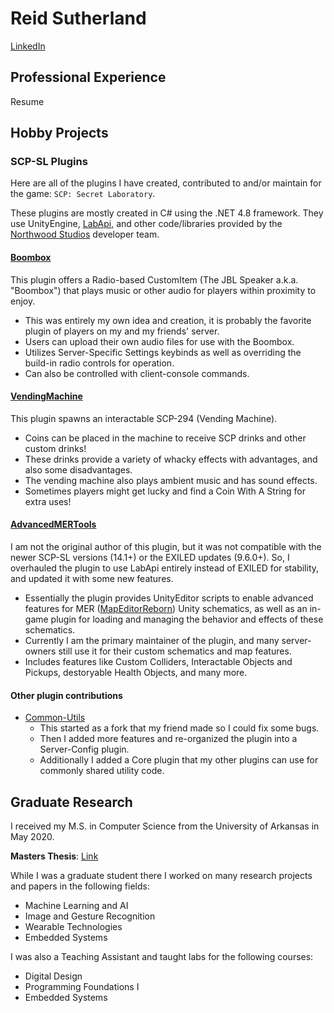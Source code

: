 # Reid Sutherland

[LinkedIn](https://www.linkedin.com/in/reiddsutherland/)

## Professional Experience

Resume

## Hobby Projects

### SCP-SL Plugins

Here are all of the plugins I have created, contributed to and/or maintain for the game: `SCP: Secret Laboratory`.

These plugins are mostly created in C# using the .NET 4.8 framework. They use UnityEngine, [LabApi](https://github.com/northwood-studios/LabAPI), and other code/libraries provided by the [Northwood Studios](https://github.com/northwood-studios) developer team.

#### [Boombox](https://github.com/reid-sutherland/Boombox)

This plugin offers a Radio-based CustomItem (The JBL Speaker a.k.a. "Boombox") that plays music or other audio for players within proximity to enjoy.
- This was entirely my own idea and creation, it is probably the favorite plugin of players on my and my friends' server.
- Users can upload their own audio files for use with the Boombox.
- Utilizes Server-Specific Settings keybinds as well as overriding the build-in radio controls for operation.
- Can also be controlled with client-console commands.

#### [VendingMachine](https://github.com/reid-sutherland/VendingMachine)

This plugin spawns an interactable SCP-294 (Vending Machine).
- Coins can be placed in the machine to receive SCP drinks and other custom drinks!
- These drinks provide a variety of whacky effects with advantages, and also some disadvantages.
- The vending machine also plays ambient music and has sound effects.
- Sometimes players might get lucky and find a Coin With A String for extra uses!

#### [AdvancedMERTools](https://github.com/reid-sutherland/AdvancedMERtools)

I am not the original author of this plugin, but it was not compatible with the newer SCP-SL versions (14.1+) or the EXILED updates (9.6.0+).
So, I overhauled the plugin to use LabApi entirely instead of EXILED for stability, and updated it with some new features.
- Essentially the plugin provides UnityEditor scripts to enable advanced features for MER ([MapEditorReborn](https://github.com/Michal78900/ProjectMER)) Unity schematics, as well as an in-game plugin for loading and managing the behavior and effects of these schematics.
- Currently I am the primary maintainer of the plugin, and many server-owners still use it for their custom schematics and map features.
- Includes features like Custom Colliders, Interactable Objects and Pickups, destoryable Health Objects, and many more.

#### Other plugin contributions

- [Common-Utils](https://github.com/mjacobfahr/Common-Utils)
  - This started as a fork that my friend made so I could fix some bugs.
  - Then I added more features and re-organized the plugin into a Server-Config plugin.
  - Additionally I added a Core plugin that my other plugins can use for commonly shared utility code.


## Graduate Research

I received my M.S. in Computer Science from the University of Arkansas in May 2020.

**Masters Thesis**: [Link](https://scholarworks.uark.edu/etd/3686/)

While I was a graduate student there I worked on many research projects and papers in the following fields:
- Machine Learning and AI
- Image and Gesture Recognition
- Wearable Technologies
- Embedded Systems

I was also a Teaching Assistant and taught labs for the following courses:
- Digital Design
- Programming Foundations I
- Embedded Systems

